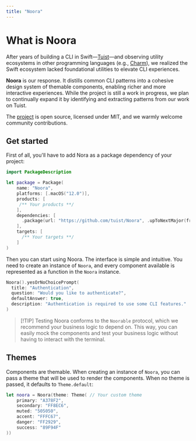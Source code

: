 ```yaml
---
title: "Noora"
---
```


# What is Noora

After years of building a CLI in Swift—[Tuist](https://github.com/tuist/tuist)—and observing utility ecosystems in other programming languages (e.g., [Charm](https://github.com/charmbracelet)), we realized the Swift ecosystem lacked foundational utilities to elevate CLI experiences.

**Noora** is our response.
It distills common CLI patterns into a cohesive design system of themable components, enabling richer and more interactive experiences. While the project is still a work in progress, we plan to continually expand it by identifying and extracting patterns from our work on Tuist.

The [project](https://github.com/tuist/tuist) is open source, licensed under MIT, and we warmly welcome community contributions.

## Get started

First of all, you'll have to add Nora as a package dependency of your project:

```swift
import PackageDescription

let package = Package(
    name: "Noora",
    platforms: [.macOS("12.0")],
    products: [
     /** Your products **/
    ],
    dependencies: [
      .package(url: "https://github.com/tuist/Noora", .upToNextMajor(from: "0.15.0")),
    ],
    targets: [
      /** Your targets **/
    ]
)
```

Then you can start using Noora. The interface is simple and intuitive.
You need to create an instance of `Noora`, and every component available is represented as a function in the `Noora` instance.

```swift
Noora().yesOrNoChoicePrompt(
  title: "Authentication",
  question: "Would you like to authenticate?",
  defaultAnswer: true,
  description: "Authentication is required to use some CLI features."
)
```

> [!TIP] Testing
> Noora conforms to the `Noorable` protocol, which we recommend your business logic to depend on. This way, you can easily mock the components and test your business logic without having to interact with the terminal.

## Themes

Components are themable. When creating an instance of `Noora`, you can pass a theme that will be used to render the components. When no theme is passed, it defaults to `Theme.default`:

```swift
let noora = Noora(theme: Theme( // Your custom theme
    primary: "A378F2",
    secondary: "FF8EC6",
    muted: "505050",
    accent: "FFFC67",
    danger: "FF2929",
    success: "89F94F"
))
```

